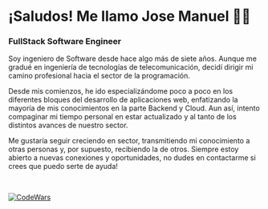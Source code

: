# ¡Saludos! Me llamo Jose Manuel 👋😄

### FullStack Software Engineer

Soy ingeniero de Software desde hace algo más de siete años. Aunque me gradué en ingeniería de tecnologías de telecomunicación, decidí dirigir mi camino profesional hacia el sector de la programación.

Desde mis comienzos, he ido especializándome poco a poco en los diferentes bloques del desarrollo de aplicaciones web, enfatizando la mayoría de mis conocimientos en la parte Backend y Cloud. Aun así, intento compaginar mi tiempo personal en estar actualizado y al tanto de los distintos avances de nuestro sector.

Me gustaría seguir creciendo en sector, transmitiendo mi conocimiento a otras personas y, por supuesto, recibiendo la de otros. Siempre estoy abierto a nuevas conexiones y oportunidades, no dudes en contactarme si crees que puedo serte de ayuda!

</br>

[![CodeWars](https://www.codewars.com/users/Jomaroflo94/badges/large)](https://www.codewars.com/users/Jomaroflo94/badges/large)

<!--
**Jomaroflo94/Jomaroflo94** is a ✨ _special_ ✨ repository because its `README.md` (this file) appears on your GitHub profile.

Here are some ideas to get you started:

- 🔭 I’m currently working on ...
- 🌱 I’m currently learning ...
- 👯 I’m looking to collaborate on ...
- 🤔 I’m looking for help with ...
- 💬 Ask me about ...
- 📫 How to reach me: ...
- 😄 Pronouns: ...
- ⚡ Fun fact: ...
-->
